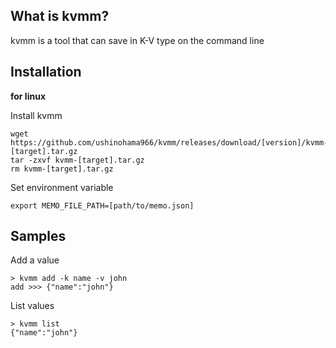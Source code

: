 ## What is kvmm?

kvmm is a tool that can save in K-V type on the command line

## Installation

**for linux**

Install kvmm

```
wget https://github.com/ushinohama966/kvmm/releases/download/[version]/kvmm-[target].tar.gz
tar -zxvf kvmm-[target].tar.gz
rm kvmm-[target].tar.gz
```

Set environment variable

```
export MEMO_FILE_PATH=[path/to/memo.json]
```

## Samples

Add a value

```
> kvmm add -k name -v john
add >>> {"name":"john"}
```

List values

```
> kvmm list
{"name":"john"}
```
